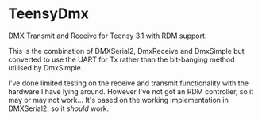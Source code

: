 TeensyDmx
=========

DMX Transmit and Receive for Teensy 3.1 with RDM support.

This is the combination of DMXSerial2, DmxReceive and DmxSimple but
converted to use the UART for Tx rather than the bit-banging method
utilised by DmxSimple.

I've done limited testing on the receive and transmit functionality
with the hardware I have lying around.  However I've not got an
RDM controller, so it may or may not work...  It's based on the
working implementation in DMXSerial2, so it *should* work.
